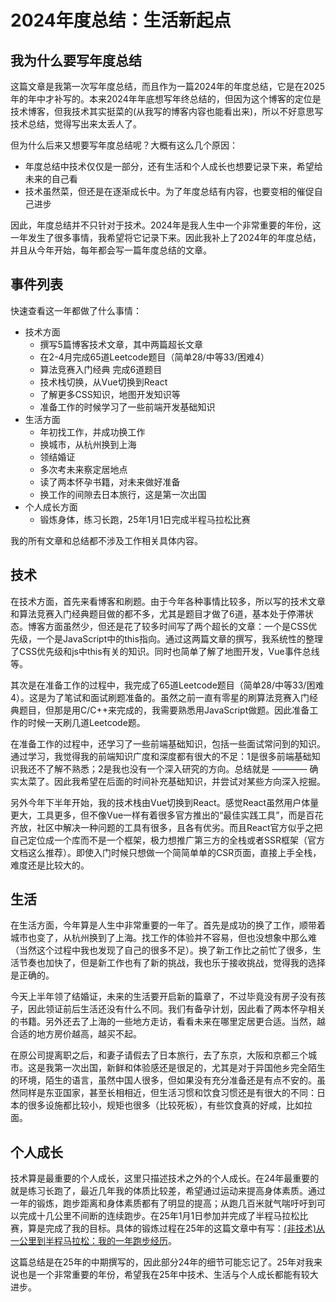 # 2024年度总结：生活新起点

## 我为什么要写年度总结
这篇文章是我第一次写年度总结，而且作为一篇2024年的年度总结，它是在2025年的年中才补写的。本来2024年年底想写年终总结的，但因为这个博客的定位是技术博客，但我技术其实挺菜的(从我写的博客内容也能看出来)，所以不好意思写技术总结，觉得写出来太丢人了。

但为什么后来又想要写年度总结呢？大概有这么几个原因：

* 年度总结中技术仅仅是一部分，还有生活和个人成长也想要记录下来，希望给未来的自己看
* 技术虽然菜，但还是在逐渐成长中。为了年度总结有内容，也要变相的催促自己进步

因此，年度总结并不只针对于技术。2024年是我人生中一个非常重要的年份，这一年发生了很多事情，我希望将它记录下来。因此我补上了2024年的年度总结，并且从今年开始，每年都会写一篇年度总结的文章。

## 事件列表
快速查看这一年都做了什么事情：

* 技术方面
  * 撰写5篇博客技术文章，其中两篇超长文章
  * 在2-4月完成65道Leetcode题目（简单28/中等33/困难4）
  * 算法竞赛入门经典 完成6道题目
  * 技术栈切换，从Vue切换到React
  * 了解更多CSS知识，地图开发知识等
  * 准备工作的时候学习了一些前端开发基础知识
* 生活方面
  * 年初找工作，并成功换工作
  * 换城市，从杭州换到上海
  * 领结婚证
  * 多次考未来察定居地点
  * 读了两本怀孕书籍，对未来做好准备
  * 换工作的间隙去日本旅行，这是第一次出国
* 个人成长方面
  * 锻炼身体，练习长跑，25年1月1日完成半程马拉松比赛

我的所有文章和总结都不涉及工作相关具体内容。

## 技术
在技术方面，首先来看博客和刷题。由于今年各种事情比较多，所以写的技术文章和算法竞赛入门经典题目做的都不多，尤其是题目才做了6道，基本处于停滞状态。博客方面虽然少，但还是花了较多时间写了两个超长的文章：一个是CSS优先级，一个是JavaScript中的this指向。通过这两篇文章的撰写，我系统性的整理了CSS优先级和js中this有关的知识。同时也简单了解了地图开发，Vue事件总线等。

其次是在准备工作的过程中，我完成了65道Leetcode题目（简单28/中等33/困难4）。这是为了笔试和面试刷题准备的。虽然之前一直有零星的刷算法竞赛入门经典题目，但那是用C/C++来完成的，我需要熟悉用JavaScript做题。因此准备工作的时候一天刷几道Leetcode题。

在准备工作的过程中，还学习了一些前端基础知识，包括一些面试常问到的知识。通过学习，我觉得我的前端知识广度和深度都有很大的不足：1是很多前端基础知识我还不了解不熟悉；2是我也没有一个深入研究的方向。总结就是 ———— 确实太菜了。因此我希望在后面的时间补充基础知识，并尝试对某些方向深入挖掘。

另外今年下半年开始，我的技术栈由Vue切换到React。感觉React虽然用户体量更大，工具更多，但不像Vue一样有着很多官方推出的“最佳实践工具”，而是百花齐放，社区中解决一种问题的工具有很多，且各有优劣。而且React官方似乎之把自己定位成一个库而不是一个框架，极力想推广第三方的全栈或者SSR框架（官方文档这么推荐）。即使入门时候只想做一个简简单单的CSR页面，直接上手全栈，难度还是比较大的。

## 生活
在生活方面，今年算是人生中非常重要的一年了。首先是成功的换了工作，顺带着城市也变了，从杭州换到了上海。找工作的体验并不容易，但也没想象中那么难（当然这个过程中我也发现了自己的很多不足）。换了新工作比之前忙了很多，生活节奏也加快了，但是新工作也有了新的挑战，我也乐于接收挑战，觉得我的选择是正确的。

今天上半年领了结婚证，未来的生活要开启新的篇章了，不过毕竟没有房子没有孩子，因此领证前后生活还没有什么不同。我们有备孕计划，因此看了两本怀孕相关的书籍。另外还去了上海的一些地方走访，看看未来在哪里定居更合适。当然，越合适的地方房价越高，越买不起。

在原公司提离职之后，和‌妻子请假去了日本旅行，去了东京，大阪和京都三个城市。这是我第一次出国，新鲜和体验感还是很足的，尤其是对于异国他乡完全陌生的环境，陌生的语言，虽然中国人很多，但如果没有充分准备还是有点不安的。虽然同样是东亚国家，甚至长相相近，但生活习惯和饮食习惯还是有很大的不同：日本的很多设施都比较小，规矩也很多（比较死板），有些饮食真的好咸，比如拉面。

## 个人成长
技术算是最重要的个人成长，这里只描述技术之外的个人成长。在24年最重要的就是练习长跑了，最近几年我的体质比较差，希望通过运动来提高身体素质。通过一年的锻炼，跑步距离和身体素质都有了明显的提高；从跑几百米就气喘吁吁到可以完成十几公里不间断的连续跑步。在25年1月1日参加并完成了半程马拉松比赛，算是完成了我的目标。具体的锻炼过程在25年的这篇文章中有写：[(非技术)从一公里到半程马拉松：我的一年跑步经历](/2025/run-half-marathon.html)。

这篇总结是在25年的中期撰写的，因此部分24年的细节可能忘记了。25年对我来说也是一个非常重要的年份，希望我在25年中技术、生活与个人成长都能有较大进步。
